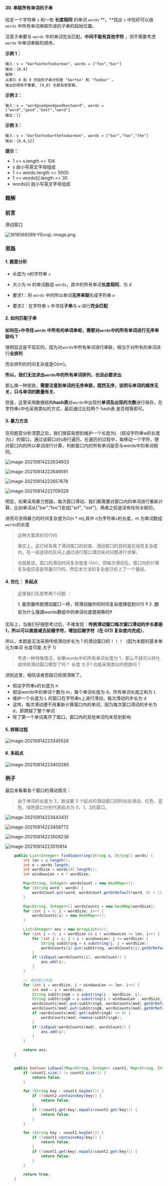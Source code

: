 #### 30. 串联所有单词的子串

给定一个字符串 `s` 和一些 **长度相同** 的单词 `words` **。**找出 `s` 中恰好可以由 `words` 中所有单词串联形成的子串的起始位置。

注意子串要与 `words` 中的单词完全匹配，**中间不能有其他字符** ，但不需要考虑 `words` 中单词串联的顺序。

**示例 1：**

```shell
输入：s = "barfoothefoobarman", words = ["foo","bar"]
输出：[0,9]
解释：
从索引 0 和 9 开始的子串分别是 "barfoo" 和 "foobar" 。
输出的顺序不重要, [9,0] 也是有效答案。
```

**示例 2：**

```shell
输入：s = "wordgoodgoodgoodbestword", words = ["word","good","best","word"]
输出：[]
```

**示例 3：**

```shell
输入：s = "barfoofoobarthefoobarman", words = ["bar","foo","the"]
输出：[6,9,12]
```

**提示：**

* 1 <= s.length <= 104
* s 由小写英文字母组成
* 1 <= words.length <= 5000
* 1 <= words[i].length <= 30
* words[i] 由小写英文字母组成

### 题解

### 前言

滑动窗口

![1618069289-YEvrqL-image.png](./images/串联所有单词的子串/1.jpg)

### 思路

#### 1. 题意分析

- 长度为 n的字符串 `s`

- 大小为 m 的单词数组 `words`，其中的所有单词**长度相同**，为 d
- 要求1：将 `words` 中的所以单词**无序串联**形成字符串 `w`
- 要求2：在字符串 `s` 中寻找**子串**与 `w` 进行**完全匹配**

#### 2. 如何匹配子串

**如何在`s`中寻找 `words` 中所有的单词串呢，需要对`words`中的所有单词进行无序串联吗？**

很明显这是不现实的，因为对`words`中所有单词进行串联，相当于对所有的单词进行**全排列**

而全排列的时间复杂度是O(m!)。

**所以，我们无法求出`words`中的所有单词排列，也没必要求出**

那么换一种思路，**需要注意到单词的无序串联，既然无序，说明与单词的顺序无关，只与单词的数量有关**。

但是，这里采用数据结构**hash表**对`words`中出现的**单词及出现的次数**进行保存，在字符串`s`中也采用类似的方式，最后通过比较两个 hash表 是否相等即可。

#### 3. 暴力方法

在将题意分析清楚之后，我们很容易想到维护一个长度为L（假设字符串w的长度为L）的窗口，通过该窗口对s进行遍历。在遍历的过程中，每移动一个字符，便对窗口内的所以单词进行计算，判断窗口内的所有单词是否与words中的单词相同。

![image-20210814222634933](./images/串联所有单词的子串/2.jpg)

![image-20210814222646591](./images/串联所有单词的子串/3.jpg)

![image-20210814222657678](./images/串联所有单词的子串/4.jpg)

![image-20210814222709329](./images/串联所有单词的子串/5.jpg)

明显，如果采用暴力思路，每次窗口滑动，我们都需要对窗口内的单词进行重新计算，比如单词从["bar","foo"]变成["arf", "oot"]，两者之前是没有任何关联的。

进而可求得暴力的时间复杂度为O(n * m),其中 n为字符串`s`的长度，m 为单词数组`words`的长度

> 这种方案真的可行吗
>
> 事实上，这已经背离了滑动窗口的初衷，滑动窗口的目的是在线性复杂度内，在一段连续的区间上通过进行窗口滑动来对问题进行求解。
>
> 也就是说，窗口的滑动时间复杂度是 O(n)，但每次滑动后，窗口内的计算复杂度应该是常量O(1)的，然后本方法的复杂度已经上了一个量级。
>

#### 4. 优化： 多起点 

> 这里我们先思考两个问题 ：
>
> **1. 能否像传统滑动窗口一样，将滑动操作的时间复杂度降低到O(1) ❓**
> **2. 题目为什么强调words数组中的单词长度是相等的❓**

实际上，当我们仔细思考过后，不难发现：**传统滑动窗口每次窗口滑动的步长都是 1，所以可以直接减去前缀字符，增加后缀字符（在 O(1) 复杂度内完成）**。

所以，本题是无法采用传统滑动步长为 1 的滑动窗口的！！！（因为本题的基本单元为单词 长度可能 大于 1）

> 考虑一种特殊情况，如果words中的所有单词长度为 1，那么不就可以转化成传统滑动窗口模型了吗？
> 长度 大于1 也能采用类似的思路吗？

讲到这里，相信读者思路已经很清晰了。

* 假设字符串s的长度为 n
* 假设words中的单词个数为 m，每个单词长度为 d，所有单词长度之和为 L
* 维护一个长度为 L 的窗口在字符串s上进行滑动，每次滑动的步长为 d
* 这样，每次滑动便不用重新计算窗口内的单词，因为每次窗口滑动的步长为 d，即跨越了整个单词
* 除了第一个单词离开了窗口，窗口内的其他单词均未受到影响

#### 5. 转移过程

![image-20210814223345526](./images/串联所有单词的子串/6.jpg)

#### 6. 多起点

![image-20210814223400285](./images/串联所有单词的子串/7.jpg)

### 例子

最后来看看各个窗口的滑动情况：

> 由于单词的长度为 3，故设置 3 个起点的滑动窗口同时向右滑动，红色、蓝色、绿色窗口分别代表起点为 0、1、2的窗口。

![image-20210814223443431](./images/串联所有单词的子串/8.jpg)

![image-20210814223458772](./images/串联所有单词的子串/9.jpg)

![image-20210814223508238](./images/串联所有单词的子串/10.jpg)

![image-20210814223515914](./images/串联所有单词的子串/11.jpg)

```java
    public List<Integer> findSubstring(String s, String[] words) {
        int len = s.length();
        int n = words.length;
        int wordSize = words[0].length();
        int windowsLen = n * wordSize;

        Map<String, Integer> wordsCount = new HashMap<>();
        for (String word : words) {
            wordsCount.put(word, wordsCount.getOrDefault(word, 0) + 1);
        }

        Map<String, Integer>[] wordsCounts = new HashMap[wordSize];
        for (int i = 0; i < wordSize; i++) {
            wordsCounts[i] = new HashMap<>();
        }

        List<Integer> ans = new ArrayList<>();
        for (int i = 0; i < wordSize && i + windowsLen <= len; i++) {
            for (int j = i; j < i + windowsLen; j += wordSize) {
                String subString = s.substring(j, j + wordSize);
                wordsCounts[i].put(subString, wordsCounts[i].getOrDefault(subString, 0) + 1);
            }
            if (isEqual(wordsCounts[i], wordsCount)) {
                ans.add(i);
            }
        }

        // 滑动窗口开始
        for (int i = wordSize; i + windowsLen <= len; i++) {
            int mod = i % wordSize;
            String subStringA = s.substring(i - wordSize, i);
            String subStringB = s.substring(i + windowsLen - wordSize, i + windowsLen);
            wordsCounts[mod].put(subStringA, wordsCounts[mod].getOrDefault(subStringA, 0) - 1);
            wordsCounts[mod].put(subStringB, wordsCounts[mod].getOrDefault(subStringB, 0) + 1);
            if (wordsCounts[mod].get(subStringA) <= 0) {
                wordsCounts[mod].remove(subStringA);
            }
            if (isEqual(wordsCounts[mod], wordsCount)) {
                ans.add(i);
            }
        }

        return ans;
    }


    public boolean isEqual(Map<String, Integer> count1, Map<String, Integer> count2) {
        if (count1.size() != count2.size()) {
            return false;
        }

        for (String key : count1.keySet()) {
            if (!count2.containsKey(key)) {
                return false;
            }
            if (!count1.get(key).equals(count2.get(key))) {
                return false;
            }
        }

        for (String key : count2.keySet()) {
            if (!count1.containsKey(key)) {
                return false;
            }
            if (!count1.get(key).equals(count2.get(key))) {
                return false;
            }
        }

        return true;
    }
```

